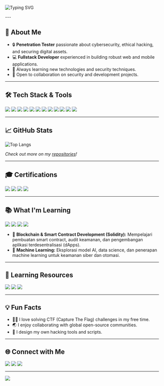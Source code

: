 <!-- Animated Header -->
<p align="left">
  <img src="https://readme-typing-svg.demolab.com?font=Fira+Code&size=32&pause=1000&color=36BCF7&left=true&vleft=true&width=600&lines=Hi+%F0%9F%91%8B%2C+I'm+Masday!;Penetration+Tester+%F0%9F%94%92;Fullstack+Developer+%F0%9F%92%BB;Welcome+to+my+GitHub+Profile!" alt="Typing SVG" />
</p>
---

<h2 align="left">🚀 About Me</h2>

<ul>
  <li>🔒 <b>Penetration Tester</b> passionate about cybersecurity, ethical hacking, and securing digital assets.</li>
  <li>💻 <b>Fullstack Developer</b> experienced in building robust web and mobile applications.</li>
  <li>🌱 Always learning new technologies and security techniques.</li>
  <li>🤝 Open to collaboration on security and development projects.</li>
</ul>

---

<h2 align="left">🛠️ Tech Stack & Tools</h2>

<p align="left">
  <img src="https://img.shields.io/badge/Python-3776AB?style=for-the-badge&logo=python&logoColor=white"/>
  <img src="https://img.shields.io/badge/JavaScript-F7DF1E?style=for-the-badge&logo=javascript&logoColor=black"/>
  <img src="https://img.shields.io/badge/Node.js-339933?style=for-the-badge&logo=nodedotjs&logoColor=white"/>
  <img src="https://img.shields.io/badge/React-20232A?style=for-the-badge&logo=react&logoColor=61DAFB"/>
  <img src="https://img.shields.io/badge/Next.js-000000?style=for-the-badge&logo=nextdotjs&logoColor=white"/>
  <img src="https://img.shields.io/badge/Express.js-404D59?style=for-the-badge"/>
  <img src="https://img.shields.io/badge/MongoDB-4EA94B?style=for-the-badge&logo=mongodb&logoColor=white"/>
  <img src="https://img.shields.io/badge/PostgreSQL-316192?style=for-the-badge&logo=postgresql&logoColor=white"/>
  <img src="https://img.shields.io/badge/Bash-4EAA25?style=for-the-badge&logo=gnubash&logoColor=white"/>
  <img src="https://img.shields.io/badge/Linux-FCC624?style=for-the-badge&logo=linux&logoColor=black"/>
  <img src="https://img.shields.io/badge/Burp%20Suite-FF6600?style=for-the-badge&logo=burpsuite&logoColor=white"/>
  <img src="https://img.shields.io/badge/Metasploit-1F1F1F?style=for-the-badge&logo=metasploit&logoColor=white"/>
</p>

---

<h2 align="left">📈 GitHub Stats</h2>

<p align="left">
  <img src="https://github-readme-stats.vercel.app/api/top-langs/?username=wmasday&layout=compact&theme=radical" alt="Top Langs"/>
</p>

<p align="left">
  <i>Check out more on my <a href="https://github.com/wmasday?tab=repositories">repositories</a>!</i>
</p>

---

<h2 align="left">🎓 Certifications</h2>

<p align="left">
  <img src="https://img.shields.io/badge/eWPTXv2-informational?style=for-the-badge&color=blue"/>
  <img src="https://img.shields.io/badge/CompTIA%20Linux%2B-informational?style=for-the-badge&color=F80000&logo=comptia&logoColor=white"/>
  <img src="https://img.shields.io/badge/Certified%20Blockchain%20Practitioner%20(CBP)-with%20Merit-informational?style=for-the-badge&color=orange"/>
  <img src="https://img.shields.io/badge/Certified%20Network%20Security%20Practitioner%20(CNSP)-with%20Merit-informational?style=for-the-badge&color=green"/>
</p>

---

<h2 align="left">📚 What I'm Learning</h2>

<p align="left">
  <img src="https://img.shields.io/badge/Blockchain-181717?style=for-the-badge&logo=blockchaindotcom&logoColor=white"/>
  <img src="https://img.shields.io/badge/Solidity-363636?style=for-the-badge&logo=solidity&logoColor=white"/>
  <img src="https://img.shields.io/badge/Machine%20Learning-FF6F00?style=for-the-badge&logo=python&logoColor=white"/>
  <img src="https://img.shields.io/badge/AI%20Security-FF6F00?style=for-the-badge&logo=OpenAI&logoColor=white"/>
</p>

<ul>
  <li>🔗 <b>Blockchain & Smart Contract Development (Solidity):</b> Mempelajari pembuatan smart contract, audit keamanan, dan pengembangan aplikasi terdesentralisasi (dApps).</li>
  <li>🤖 <b>Machine Learning:</b> Eksplorasi model AI, data science, dan penerapan machine learning untuk keamanan siber dan otomasi.</li>
</ul>

---

<h2 align="left">📖 Learning Resources</h2>

<p align="left">
  <a href="https://cryptozombies.io/" target="_blank"><img src="https://img.shields.io/badge/CryptoZombies-Solidity-green?style=for-the-badge&logo=ethereum&logoColor=white"/></a>
  <a href="https://www.coursera.org/learn/machine-learning" target="_blank"><img src="https://img.shields.io/badge/Andrew%20Ng%20ML%20Course-blue?style=for-the-badge&logo=coursera&logoColor=white"/></a>
  <a href="https://www.kaggle.com/" target="_blank"><img src="https://img.shields.io/badge/Kaggle-Data%20Science-blue?style=for-the-badge&logo=kaggle&logoColor=white"/></a>
</p>

---

<h2 align="left">💡 Fun Facts</h2>

<ul>
  <li>🕵️‍♂️ I love solving CTF (Capture The Flag) challenges in my free time.</li>
  <li>🌏 I enjoy collaborating with global open-source communities.</li>
  <li>🎨 I design my own hacking tools and scripts.</li>
</ul>

---

<h2 align="left">🌐 Connect with Me</h2>

<p align="left">
  <a href="mailto:withmasday@gmail.com"><img src="https://img.shields.io/badge/Email-D14836?style=for-the-badge&logo=gmail&logoColor=white"/></a>
  <a href="https://linkedin.com/in/wmasday"><img src="https://img.shields.io/badge/LinkedIn-0077B5?style=for-the-badge&logo=linkedin&logoColor=white"/></a>
  <a href="https://twitter.com/0xnecl"><img src="https://img.shields.io/badge/Twitter-1DA1F2?style=for-the-badge&logo=twitter&logoColor=white"/></a>
</p>

---

<p align="left">
  <img src="https://capsule-render.vercel.app/api?type=waving&color=36BCF7&height=100&section=footer"/>
</p> 